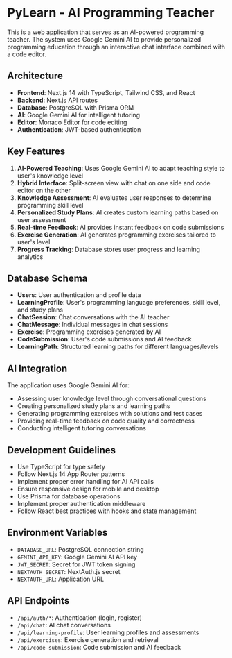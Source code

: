 <!-- Use this file to provide workspace-specific custom instructions to Copilot. For more details, visit https://code.visualstudio.com/docs/copilot/copilot-customization#_use-a-githubcopilotinstructionsmd-file -->

# PyLearn - AI Programming Teacher

This is a web application that serves as an AI-powered programming teacher. The system uses Google Gemini AI to provide personalized programming education through an interactive chat interface combined with a code editor.

## Architecture

- **Frontend**: Next.js 14 with TypeScript, Tailwind CSS, and React
- **Backend**: Next.js API routes 
- **Database**: PostgreSQL with Prisma ORM
- **AI**: Google Gemini AI for intelligent tutoring
- **Editor**: Monaco Editor for code editing
- **Authentication**: JWT-based authentication

## Key Features

1. **AI-Powered Teaching**: Uses Google Gemini AI to adapt teaching style to user's knowledge level
2. **Hybrid Interface**: Split-screen view with chat on one side and code editor on the other
3. **Knowledge Assessment**: AI evaluates user responses to determine programming skill level
4. **Personalized Study Plans**: AI creates custom learning paths based on user assessment
5. **Real-time Feedback**: AI provides instant feedback on code submissions
6. **Exercise Generation**: AI generates programming exercises tailored to user's level
7. **Progress Tracking**: Database stores user progress and learning analytics

## Database Schema

- **Users**: User authentication and profile data
- **LearningProfile**: User's programming language preferences, skill level, and study plans
- **ChatSession**: Chat conversations with the AI teacher
- **ChatMessage**: Individual messages in chat sessions
- **Exercise**: Programming exercises generated by AI
- **CodeSubmission**: User's code submissions and AI feedback
- **LearningPath**: Structured learning paths for different languages/levels

## AI Integration

The application uses Google Gemini AI for:
- Assessing user knowledge level through conversational questions
- Creating personalized study plans and learning paths
- Generating programming exercises with solutions and test cases
- Providing real-time feedback on code quality and correctness
- Conducting intelligent tutoring conversations

## Development Guidelines

- Use TypeScript for type safety
- Follow Next.js 14 App Router patterns
- Implement proper error handling for AI API calls
- Ensure responsive design for mobile and desktop
- Use Prisma for database operations
- Implement proper authentication middleware
- Follow React best practices with hooks and state management

## Environment Variables

- `DATABASE_URL`: PostgreSQL connection string
- `GEMINI_API_KEY`: Google Gemini AI API key
- `JWT_SECRET`: Secret for JWT token signing
- `NEXTAUTH_SECRET`: NextAuth.js secret
- `NEXTAUTH_URL`: Application URL

## API Endpoints

- `/api/auth/*`: Authentication (login, register)
- `/api/chat`: AI chat conversations
- `/api/learning-profile`: User learning profiles and assessments
- `/api/exercises`: Exercise generation and retrieval
- `/api/code-submission`: Code submission and AI feedback
